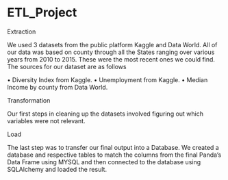 # ETL_Project
Extraction

We used 3 datasets from the public platform Kaggle and Data World. All of our data was based on county through all the States ranging over various years from 2010 to 2015. These were the most recent ones we could find. The sources for our dataset are as follows

• Diversity Index from Kaggle. • Unemployment from Kaggle. • Median Income by county from Data World.

Transformation

Our first steps in cleaning up the datasets involved figuring out which variables were not relevant.

Load

The last step was to transfer our final output into a Database. We created a database and respective tables to match the columns from the final Panda’s Data Frame using MYSQL and then connected to the database using SQLAlchemy and loaded the result.
